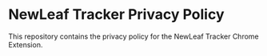# NewLeaf Tracker Privacy Policy
This repository contains the privacy policy for the NewLeaf Tracker Chrome Extension.